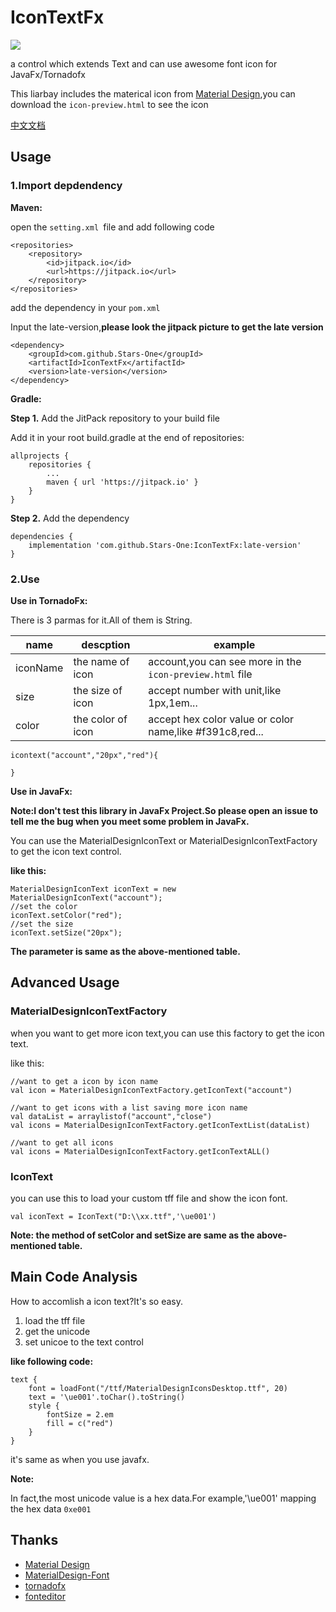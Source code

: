 # IconTextFx
![](https://jitpack.io/v/Stars-One/IconTextFx.svg)	

a control which extends Text and can use awesome font icon for JavaFx/Tornadofx

This liarbay includes the materical icon from [Material Design](https://github.com/Templarian/MaterialDesign),you can download the `icon-preview.html` to see the icon

[中文文档](https://github.com/Stars-One/IconTextFx/blob/master/readme_cn.md)

## Usage
### 1.Import depdendency
**Maven:**

open the `setting.xml `file and add following code
```
<repositories>
	<repository>
		<id>jitpack.io</id>
		<url>https://jitpack.io</url>
	</repository>
</repositories>
```

add the dependency in your `pom.xml`

Input the late-version,**please look the jitpack picture to get the late version**
```
<dependency>
	<groupId>com.github.Stars-One</groupId>
	<artifactId>IconTextFx</artifactId>
	<version>late-version</version>
</dependency>
```

**Gradle:**

**Step 1.** Add the JitPack repository to your build file

Add it in your root build.gradle at the end of repositories:
```
allprojects {
	repositories {
		...
		maven { url 'https://jitpack.io' }
	}
}
```
**Step 2.** Add the dependency

```
dependencies {
	implementation 'com.github.Stars-One:IconTextFx:late-version'
}	
```

### 2.Use
**Use in TornadoFx:**

There is 3 parmas for it.All of them is String.

|name	|descption	|example	|
|--	|--	|--	|
|iconName	|the name of icon	|account,you can see more in the `icon-preview.html` file|
|size	|the size of icon|accept number with unit,like 1px,1em...|
|color|the color of icon	|accept hex color value or color name,like #f391c8,red...	|

```
icontext("account","20px","red"){
	
}
```

**Use in JavaFx:**

**Note:I don't test this library in JavaFx Project.So please open an issue to tell me the bug when you meet some problem in JavaFx.**

You can use the MaterialDesignIconText or MaterialDesignIconTextFactory to get the icon text control.

**like this:**
```
MaterialDesignIconText iconText = new MaterialDesignIconText("account");
//set the color
iconText.setColor("red");
//set the size
iconText.setSize("20px");
```

**The parameter is same as the above-mentioned table.**

## Advanced Usage
### MaterialDesignIconTextFactory

when you want to get more icon text,you can use this factory to get the icon text.

like this:

```
//want to get a icon by icon name
val icon = MaterialDesignIconTextFactory.getIconText("account")

//want to get icons with a list saving more icon name
val dataList = arraylistof("account","close")
val icons = MaterialDesignIconTextFactory.getIconTextList(dataList)

//want to get all icons
val icons = MaterialDesignIconTextFactory.getIconTextALL()

```
### IconText
you can use this to load your custom tff file and show the icon font.

```
val iconText = IconText("D:\\xx.ttf",'\ue001')
```

**Note: the method of setColor and setSize are same as the above-mentioned table.**
## Main Code Analysis

How to accomlish a icon text?It's so easy.

1. load the tff file
2. get the unicode
3. set unicoe to the text control

**like following code:**
```
text {
	font = loadFont("/ttf/MaterialDesignIconsDesktop.ttf", 20)
	text = '\ue001'.toChar().toString()
	style {
		fontSize = 2.em
		fill = c("red")
	}
}
```

it's same as when you use javafx.

**Note:**

In fact,the most unicode value is a hex data.For example,'\ue001' mapping the hex data `0xe001`

## Thanks

- [Material Design](https://github.com/Templarian/MaterialDesign)
- [MaterialDesign-Font](https://github.com/Templarian/MaterialDesign-Font)
- [tornadofx](https://github.com/edvin/tornadofx)
- [fonteditor](https://github.com/ecomfe/fonteditor)